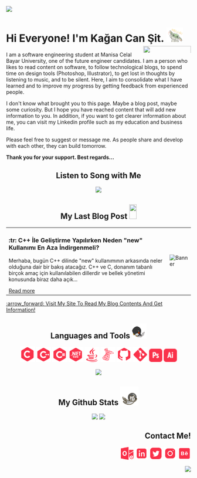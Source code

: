 <!-- BANNER IMAGE -->
<img src="https://github.com/KaganCanSit/KaganCanSit/blob/master/ImageFiles/Gif/Github%20Banner.gif">

<!-- HEADER AND ABOUT ME -->
<div align="left" class="header">
      <h1>
            Hi Everyone! I'm Kağan Can Şit.
            <img src="https://github.com/KaganCanSit/KaganCanSit/blob/master/ImageFiles/Gif/baby-yoda-so-cute.gif" height="40px" width="45px"/>
            <img align="right" src="https://komarev.com/ghpvc/?username=kagancansit&color=fa324b&style=for-the-badge" height="23px" width="130px" /> <!-- Since 24 - Jun 22 -->
      </h1>
 </div>
<div class="about_me">
<p> I am a software engineering student at Manisa Celal Bayar University, one of the future engineer candidates. I am a person who likes to read content on software, to follow technological blogs, to spend time on design tools (Photoshop, Illustrator), to get lost in thoughts by listening to music, and to be silent. Here, I aim to consolidate what I have learned and to improve my progress by getting feedback from experienced people. </p>

<p>I don't know what brought you to this page. Maybe a blog post, maybe some curiosity. But I hope you have reached content that will add new information to you. In addition, if you want to get clearer information about me, you can visit my Linkedin profile such as my education and business life.</p>

<p>Please feel free to suggest or message me. As people share and develop with each other, they can build tomorrow.</p>
<p><b>Thank you for your support. Best regards...</b></p>    
</div>

<!-- SONG -->
<div align="center" class="sound">   
  <h2>Listen to Song with Me</h2>
  <img src="https://spotify-recently-played-readme.vercel.app/api?user=qtc2yjlwvav1a9frts9pz9h73&count=1" width="400px"/>
</div>

<!-- BLOG POST -->
<h2 align="center"> My Last Blog Post <img src="https://media2.giphy.com/media/XHp04JU3R4SSkpTcbq/giphy.gif?cid=ecf05e47eg18pw9oeocck9umagbdz3i6ewz57wl9ks1assb6&rid=giphy.gif&ct=s" width="20" height="40"/> </h2>

<!-- Table Blog -->
<table>
      <tr>
        <td>
          <h3>:tr: C++ İle Geliştirme Yapılırken Neden "new" Kullanımı En Aza İndirgenmeli?</h3>
          <p>Merhaba, bugün C++ dilinde "new" kullanımının arkasında neler olduğuna dair bir bakış atacağız. C++ ve C, donanım tabanlı birçok amaç için kullanılabilen dillerdir ve bellek yönetimi konusunda biraz daha açık... </p>
          <a href="https://kagancansit.github.io/pages/blogs/07.C++_Ile_Gelistirme_Yapilirken_Neden_new_Kullanimi_En_Aza_Indirgenmeli.html">Read more</a>
        </td>
        <td>
          <img src="https://kagancansit.github.io/images/blogs/C++_Ile_Gelistirme_Yap._Neden_new_En_Aza_Ind/header_image.png" alt="Banner" width="400px">
        </td>
      </tr>
</table>
<a href="https://kagancansit.github.io/index.html">:arrow_forward: Visit My Site To Read My Blog Contents And Get Information!</a>

<!-- LANGUAGE AND TOOLS -->
<div align="center" class="tools">   
  <h2>Languages and Tools
    <img src="https://github.com/KaganCanSit/KaganCanSit/blob/master/ImageFiles/Gif/laptop.gif" width="40" height="40"/>
  </h2>  
  <img src="https://github.com/KaganCanSit/KaganCanSit/blob/master/ImageFiles/Image/C_New.png" alt="C" width="40" height="42"/>
  <img src="https://github.com/KaganCanSit/KaganCanSit/blob/master/ImageFiles/Image/C%2B%2B.png" alt="C++" width="40" height="40"/>
  <img src="https://github.com/KaganCanSit/KaganCanSit/blob/master/ImageFiles/Image/C%23.png" alt "C#" width="40" height="40"/>
  <img src="https://github.com/KaganCanSit/KaganCanSit/blob/master/ImageFiles/Image/.NET%20Core.png" alt=".NET Core" width="40" height="40"/>
  <img src="https://github.com/KaganCanSit/KaganCanSit/blob/master/ImageFiles/Image/Java.png" alt="Java" width="40" height="40" />
  <img src="https://github.com/KaganCanSit/KaganCanSit/blob/master/ImageFiles/Image/SQL.png" alt="MSQL_Language" width="40" height="40"/>
  <img src="https://github.com/KaganCanSit/KaganCanSit/blob/master/ImageFiles/Image/Git.png" alt="Github" width="40" height="40"/>
  <img src="https://github.com/KaganCanSit/KaganCanSit/blob/master/ImageFiles/Image/git2.png" alt="Git" width="40" height="40"/>
  <img src="https://github.com/KaganCanSit/KaganCanSit/blob/master/ImageFiles/Image/Photoshop.png" alt="Photoshop" width="36" height="36"/>
  <img src="https://github.com/KaganCanSit/KaganCanSit/blob/master/ImageFiles/Image/Illustrator.png" alt="Illustrator" width="36" height="36"/><br><br>
  <img src="https://github-readme-stats.vercel.app/api/top-langs/?username=kagancansit&hide=html,css,shaderlab,kotlin,hlsl&layout=compact&theme=radical">
</div>

<!-- GİHUB STATS -->
<div align="center" class="github_stats">
  <h2> My Github Stats <img src="https://github.com/KaganCanSit/KaganCanSit/blob/master/ImageFiles/Gif/Cat.gif" width="50" height="50"/> </h2>
  <img src="https://github-readme-streak-stats.herokuapp.com/?user=kagancansit&show_icons=true&locale=en&layout=compact&theme=radical&line_height=0" width="400px"/>
  <img src="https://github-readme-stats.vercel.app/api?username=kagancansit&show_icons=true&theme=radical" width="400px"><br>
  <!--<img src="https://activity-graph.herokuapp.com/graph?username=kagancansit&theme=redical" width="800px">-->
</div>

<!-- CONTACT ME -->
<div align="right" class="connect">
  <h2>Contact Me!</h2>
  <a href="mailto:kagancansit@hotmail.com" target="blank"><img align="center" src="https://github.com/KaganCanSit/KaganCanSit/blob/master/ImageFiles/SocialMediaPng/Outlook.png" alt="@kagancansit" width="35" height="35" /></a>
  <a href="https://linkedin.com/in/kagancansit" target="blank"><img align="center" src="https://github.com/KaganCanSit/KaganCanSit/blob/master/ImageFiles/SocialMediaPng/Linked.png" alt="kagancansit" width="35" height="35" /></a>
  <a href="https://twitter.com/kagancansit" target="blank"><img align="center" src="https://github.com/KaganCanSit/KaganCanSit/blob/master/ImageFiles/SocialMediaPng/Twitter.png" alt="kagancansit" width="35" height="35" /></a>
  <a href="https://www.instagram.com/kagancansit" target="blank"><img align="center" src="https://github.com/KaganCanSit/KaganCanSit/blob/master/ImageFiles/SocialMediaPng/Instagram.png" alt="kagancansit" width="35" height="35" /></a>
  <a href="https://www.behance.net/kagancansit" target="blank"><img align="center" src="https://github.com/KaganCanSit/KaganCanSit/blob/master/ImageFiles/SocialMediaPng/Behance.png" alt="kagancansit" width="35" height="35" /></a>
</div>

<div>
      <br>
                  <img align="right" src="https://img.shields.io/github/last-commit/KaganCanSit/KaganCanSit/master?label=Last%20updated&style=flat&color=fa324b" height="auto" width="auto"/>
</div>
